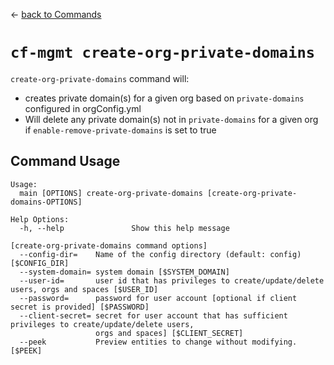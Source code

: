 &larr; [back to Commands](../README.md)

# `cf-mgmt create-org-private-domains`

`create-org-private-domains` command will:
- creates private domain(s) for a given org based on `private-domains` configured in orgConfig.yml
- Will delete any private domain(s) not in `private-domains` for a given org if `enable-remove-private-domains` is set to true

## Command Usage

```
Usage:
  main [OPTIONS] create-org-private-domains [create-org-private-domains-OPTIONS]

Help Options:
  -h, --help               Show this help message

[create-org-private-domains command options]
  --config-dir=    Name of the config directory (default: config) [$CONFIG_DIR]
  --system-domain= system domain [$SYSTEM_DOMAIN]
  --user-id=       user id that has privileges to create/update/delete users, orgs and spaces [$USER_ID]
  --password=      password for user account [optional if client secret is provided] [$PASSWORD]
  --client-secret= secret for user account that has sufficient privileges to create/update/delete users,
                   orgs and spaces] [$CLIENT_SECRET]
  --peek           Preview entities to change without modifying. [$PEEK]
```
